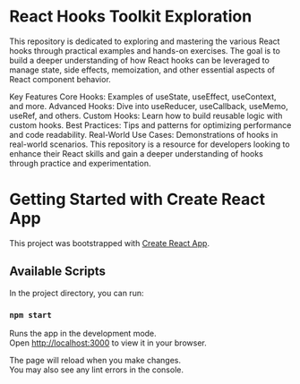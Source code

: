 # React Hooks Toolkit Exploration

This repository is dedicated to exploring and mastering the various React hooks through practical examples and hands-on exercises. The goal is to build a deeper understanding of how React hooks can be leveraged to manage state, side effects, memoization, and other essential aspects of React component behavior.

Key Features
Core Hooks: Examples of useState, useEffect, useContext, and more.
Advanced Hooks: Dive into useReducer, useCallback, useMemo, useRef, and others.
Custom Hooks: Learn how to build reusable logic with custom hooks.
Best Practices: Tips and patterns for optimizing performance and code readability.
Real-World Use Cases: Demonstrations of hooks in real-world scenarios.
This repository is a resource for developers looking to enhance their React skills and gain a deeper understanding of hooks through practice and experimentation.

# Getting Started with Create React App

This project was bootstrapped with [Create React App](https://github.com/facebook/create-react-app).

## Available Scripts

In the project directory, you can run:

### `npm start`

Runs the app in the development mode.\
Open [http://localhost:3000](http://localhost:3000) to view it in your browser.

The page will reload when you make changes.\
You may also see any lint errors in the console.
